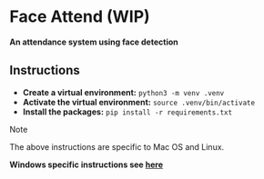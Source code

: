 # Face Attend (WIP)
**An attendance system using face detection**
## Instructions
- **Create a virtual environment:**
     ```python3 -m venv .venv```
- **Activate the virtual environment:**
    ```source .venv/bin/activate```
- **Install the packages:**
    ```pip install -r requirements.txt```

>[!NOTE]
The above instructions are specific to Mac OS and Linux.</br>

**Windows specific instructions see [here](https://docs.python.org/3/library/venv.html#creating-virtual-environments)**
    
